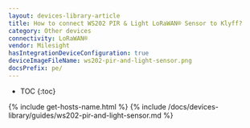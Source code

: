 ```yaml
---
layout: devices-library-article
title: How to connect WS202 PIR & Light LoRaWAN® Sensor to Klyff?
category: Other devices
connectivity: LoRaWAN®
vendor: Milesight
hasIntegrationDeviceConfiguration: true
deviceImageFileName: ws202-pir-and-light-sensor.png
docsPrefix: pe/
---
```


* TOC
{:toc}

{% include get-hosts-name.html %}
{% include /docs/devices-library/guides/ws202-pir-and-light-sensor.md %}
